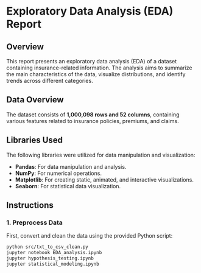 # Exploratory Data Analysis (EDA) Report

## Overview
This report presents an exploratory data analysis (EDA) of a dataset containing insurance-related information. The analysis aims to summarize the main characteristics of the data, visualize distributions, and identify trends across different categories.

## Data Overview
The dataset consists of **1,000,098 rows and 52 columns**, containing various features related to insurance policies, premiums, and claims.

## Libraries Used
The following libraries were utilized for data manipulation and visualization:
- **Pandas**: For data manipulation and analysis.
- **NumPy**: For numerical operations.
- **Matplotlib**: For creating static, animated, and interactive visualizations.
- **Seaborn**: For statistical data visualization.

## Instructions
### 1. Preprocess Data
First, convert and clean the data using the provided Python script:

```bash
python src/txt_to_csv_clean.py
jupyter notebook EDA_analysis.ipynb
jupyter hypothesis_testing.ipynb
jupyter statistical_modeling.ipynb
```